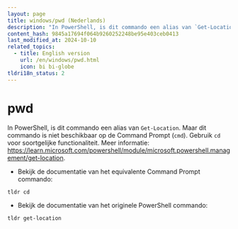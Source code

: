 ```yaml
---
layout: page
title: windows/pwd (Nederlands)
description: "In PowerShell, is dit commando een alias van `Get-Location`."
content_hash: 9845a17694f064b9260252248be95e403ceb0413
last_modified_at: 2024-10-10
related_topics:
  - title: English version
    url: /en/windows/pwd.html
    icon: bi bi-globe
tldri18n_status: 2
---
```

# pwd

In PowerShell, is dit commando een alias van `Get-Location`.
Maar dit commando is niet beschikbaar op de Command Prompt (`cmd`). Gebruik `cd` voor soortgelijke functionaliteit.
Meer informatie: <https://learn.microsoft.com/powershell/module/microsoft.powershell.management/get-location>.

- Bekijk de documentatie van het equivalente Command Prompt commando:

`tldr cd`

- Bekijk de documentatie van het originele PowerShell commando:

`tldr get-location`
